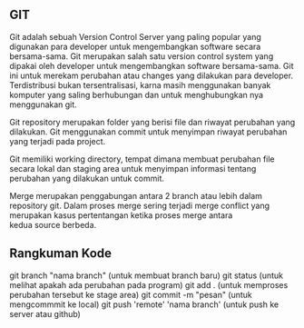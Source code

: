 ## GIT ##
Git adalah sebuah Version Control Server yang paling popular yang digunakan para developer untuk mengembangkan software secara bersama-sama.
Git merupakan salah satu version control system yang dipakai oleh developer untuk mengembangkan software bersama-sama. Git ini untuk merekam perubahan atau changes yang dilakukan para developer. Terdistribusi bukan tersentralisasi, karna masih menggunakan banyak komputer yang saling berhubungan dan untuk menghubungkan nya menggunakan git.

Git repository merupakan folder yang berisi file dan riwayat perubahan yang dilakukan. Git menggunakan commit untuk menyimpan riwayat perubahan yang terjadi pada project.

Git memiliki working directory, tempat dimana membuat perubahan file secara lokal dan staging area untuk menyimpan informasi tentang perubahan yang dilakukan untuk commit.

Merge merupakan penggabungan antara 2 branch atau lebih dalam repository git. Dalam proses merge sering terjadi merge conflict yang merupakan kasus pertentangan ketika proses merge antara kedua source berbeda.

## Rangkuman Kode ##
git branch "nama branch" (untuk membuat branch baru)
git status (untuk melihat apakah ada perubahan pada program)
git add . (untuk memproses perubahan tersebut ke stage area)
git commit -m "pesan" (untuk mengcommmit ke local)
git push 'remote' 'nama branch' (untuk push ke server atau github)